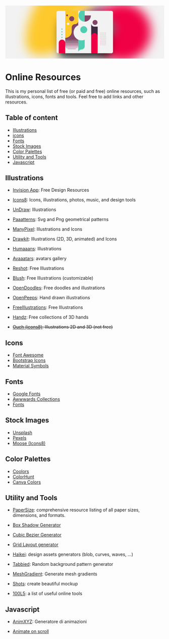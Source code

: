 
![](header.png)
# Online Resources

This is my personal list of free (or paid and free) online resources, such as illustrations, icons, fonts and tools. Feel free to add links and other resources.

## Table of content

- [Illustrations](#illustrations)
- [icons](#icons)
- [Fonts](#fonts)
- [Stock Images](#stock-images)
- [Color Palettes](#color-palettes)
- [Utility and Tools](#utility-and-tools)
- [Javascript](#javascript)


## Illustrations

- [Invision App](https://www.invisionapp.com/free-resources): Free Design Resources

- [Icons8](https://icons8.com/): Icons, illustrations, photos, music, and design tools
 
- [UnDraw](https://undraw.co/): Illustrations

- [Paaatterns](https://products.ls.graphics/paaatterns/): Svg and Png geometrical patterns

- [ManyPixel](https://www.manypixels.co/gallery): Illustrations and Icons

- [Drawkit](https://www.drawkit.com/): Illustrations (2D, 3D, animated) and Icons

- [Humaaans](https://www.humaaans.com): Illustrations

- [Avaaatars](https://avataaars.com/): avatars gallery

- [Reshot](https://www.reshot.com/free-vector-illustrations/): Free Illustrations

- [Blush](https://blush.design/it): Free Illustrations (customizable)

- [OpenDoodles](https://www.opendoodles.com/): Free doodles and illustrations

- [OpenPeeps](https://www.openpeeps.com/): Hand drawn illustrations

- [FreeIllustrations](https://lukaszadam.com/illustrations): Free Illustrations

- [Handz](https://www.handz.design/): Free collections of 3D hands

- ~~[Ouch (icons8)](https://icons8.com/illustrations): Illustrations 2D and 3D (not free)~~


## Icons

- [Font Awesome](https://fontawesome.com/)
- [Bootstrap Icons](https://icons.getbootstrap.com/)
- [Material Symbols](https://fonts.google.com/icons)

## Fonts

- [Google Fonts](https://fonts.google.com/)
- [Awwwards Collections](https://www.awwwards.com/awwwards/collections/free-fonts/)
- [Fonts](https://www.fonts.com/)

## Stock Images

- [Unsplash](https://unsplash.com/)
- [Pexels](https://pexels.com/)
- [Moose (Icons8)](https://icons8.com/photos)

## Color Palettes

- [Coolors](https://coolors.co/)
- [ColorHunt](https://colorhunt.co/)
- [Canva Colors](https://www.canva.com/colors/)


## Utility and Tools

- [PaperSize](https://papersizes.io/): comprehensive resource listing of all paper sizes, dimensions, and formats.

- [Box Shadow Generator](https://shadows.brumm.af/)

- [Cubic Bezier Generator](https://cubic-bezier.com/)

- [Grid Layout generator](https://grid.layoutit.com/)

- [Haikei](https://haikei.app/): design assets generators (blob, curves, waves, ...)

- [Tabbied](https://tabbied.com/): Random background pattern generator

- [MeshGradient](https://meshgradient.in/): Generate mesh gradients

- [Shots](https://shots.so/): create beautiful mockup

- [100L5](https://10015.io/): a list of useful online tools


## Javascript

- [AnimXYZ](https://animxyz.com/): Generatore di animazioni

- [Animate on scroll](https://michalsnik.github.io/aos/)